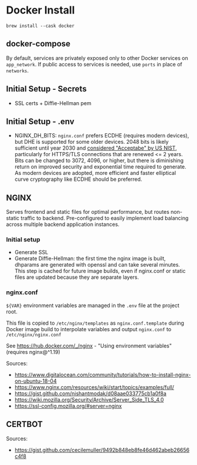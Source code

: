 # Docker Install

```shell
brew install --cask docker
```

## docker-compose

By default, services are privately exposed only to other Docker services on `app_network`. If public access to services is needed, use `ports` in place of `networks`.

## Initial Setup - Secrets

-   SSL certs + Diffie-Hellman pem

## Initial Setup - .env

-   NGINX_DH_BITS: `nginx.conf` prefers ECDHE (requires modern devices), but DHE is supported for some older devices. 2048 bits is likely sufficient until year 2030 and [considered "Acceptabe" by US NIST](https://csrc.nist.gov/publications/detail/sp/800-131a/rev-2/final), particularly for HTTPS/TLS connections that are renewed <= 2 years. Bits can be changed to 3072, 4096, or higher, but there is diminishing return on improved security and exponential time required to generate. As modern devices are adopted, more efficient and faster elliptical curve cryptography like ECDHE should be preferred.

## NGINX

Serves frontend and static files for optimal performance, but routes non-static traffic to backend. Pre-configured to easily implement load balancing across multiple backend application instances.

### Initial setup

-   Generate SSL
-   Generate Diffie-Hellman: the first time the nginx image is built, dhparams are generated with openssl and can take several minutes. This step is cached for future image builds, even if nginx.conf or static files are updated because they are separate layers.

### nginx.conf

`${VAR}` environment variables are managed in the `.env` file at the project root.

This file is copied to `/etc/nginx/templates` as `nginx.conf.template` during Docker image build to interpolate variables and output `nginx.conf` to `/etc/nginx/nginx.conf`

See https://hub.docker.com/_/nginx - "Using environment variables" (requires nginx@^1.19)

Sources:

-   https://www.digitalocean.com/community/tutorials/how-to-install-nginx-on-ubuntu-18-04
-   https://www.nginx.com/resources/wiki/start/topics/examples/full/
-   https://gist.github.com/nishantmodak/d08aae033775cb1a0f8a
-   https://wiki.mozilla.org/Security/Archive/Server_Side_TLS_4.0
-   https://ssl-config.mozilla.org/#server=nginx

## CERTBOT

Sources:

-   https://gist.github.com/cecilemuller/9492b848eb8fe46d462abeb26656c4f8
